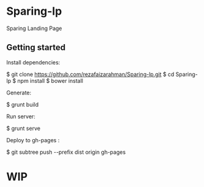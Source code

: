 # Sparing-lp

Sparing Landing Page

## Getting started

Install dependencies:

$ git clone https://github.com/rezafaizarahman/Sparing-lp.git
$ cd Sparing-lp
$ npm install
$ bower install

Generate:

$ grunt build

Run server:

$ grunt serve

Deploy to gh-pages :

$ git subtree push --prefix dist origin gh-pages

# WIP